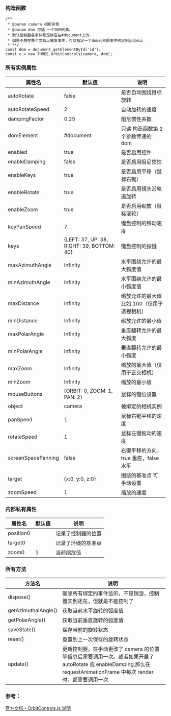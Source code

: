 ### 构造函数

```
/**
 * @param camera 相机实例
 * @param dom 可选 一个DOM元素。
 * 默认控制器各事件都是绑定在#document上的
 * 如果不想在整个文档上触发事件，可以指定一个dom元素把事件绑定到此dom上
 * **/
const dom = document.getElementById('id');
const c = new THREE.OrbitControls(camera, dom);
```

### 所有实例属性

| 属性名             | 默认值                                    | 说明                                        |
| ------------------ | ----------------------------------------- | ------------------------------------------- |
| autoRotate         | false                                     | 是否自动围绕目标旋转                        |
| autoRotateSpeed    | 2                                         | 自动旋转的速度                              |
| dampingFactor      | 0.25                                      | 阻尼惯性系数                                |
| domElement         | #document                                 | 只读 构造函数第 2 个参数传递的 dom          |
| enabled            | true                                      | 是否启用控件                                |
| enableDamping      | false                                     | 是否启用阻尼惯性                            |
| enableKeys         | true                                      | 是否启用平移（鼠标右键）                    |
| enableRotate       | true                                      | 是否启用镜头沿轨道旋转                      |
| enableZoom         | true                                      | 是否启用缩放（鼠标滚轮）                    |
| keyPanSpeed        | 7                                         | 键盘控制的移动速度                          |
| keys               | {LEFT: 37, UP: 38, RIGHT: 39, BOTTOM: 40} | 键盘控制的按键                              |
| maxAzimuthAngle    | Infinity                                  | 水平围绕允许的最大弧度值                    |
| minAzimuthAngle    | Infinity                                  | 水平围绕允许的最小弧度值                    |
| maxDistance        | Infinity                                  | 缩放允许的最大值 比如 100（仅用于透视相机） |
| minDistance        | Infinity                                  | 缩放允许的最小值                            |
| maxPolarAngle      | Infinity                                  | 垂直翻转允许的最大弧度                      |
| minPolarAngle      | Infinity                                  | 垂直翻转允许的最小弧度                      |
| maxZoom            | Infinity                                  | 缩放的最大值（仅用于正交相机）              |
| minZoom            | Infinity                                  | 缩放的最小值                                |
| mouseButtons       | {ORBIT: 0, ZOOM: 1, PAN: 2}               | 鼠标的键位设置                              |
| object             | camera                                    | 被绑定的相机实例                            |
| panSpeed           | 1                                         | 鼠标右键平移的速度                          |
| rotateSpeed        | 1                                         | 鼠标左键拖动的速度                          |
| screenSpacePanning | false                                     | 右键平移的方向，true 垂直，false 水平       |
| target             | {x:0, y:0, z:0}                           | 围绕的基准点 可手动设置                     |
| zoomSpeed          | 1                                         | 缩放的速度                                  |

### 内部私有属性

| 属性名    | 默认值 | 说明               |
| --------- | ------ | ------------------ |
| position0 |        | 记录了控制器的位置 |
| target0   |        | 记录了环绕的基准点 |
| zoom0     | 1      | 当前缩放值         |

### 所有方法

| 方法名              | 说明                                                                                                                                                                 |
| ------------------- | -------------------------------------------------------------------------------------------------------------------------------------------------------------------- |
| dispose()           | 删除所有绑定的事件监听，不是销毁，控制器实例还在，但就是不能控制了                                                                                                   |
| getAzimuthalAngle() | 获取当前水平旋转的弧度值                                                                                                                                             |
| getPolarAngle()     | 获取当前垂直旋转的弧度值                                                                                                                                             |
| saveState()         | 保存当前的旋转状态                                                                                                                                                   |
| reset()             | 重置到上一次保存的旋转状态                                                                                                                                           |
| update()            | 更新控制器，在手动更改了 camera 的位置等信息后需要调用一次。或者如果开启了 autoRotate 或 enableDamping,那么在 requestAnimationFrame 中每次 render 时，都需要调用一次 |

### 参考：

<a href="https://threejs.org/docs/index.html#examples/controls/OrbitControls.dampingFactor" target="_blank" rel=”noopener”>官方文档 - OrbitControls.js 说明</a>

